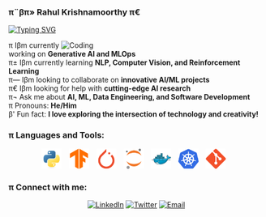 ### π¨βπ» Rahul Krishnamoorthy π€

[![Typing SVG](https://readme-typing-svg.demolab.com?font=Fira+Code&pause=1000&width=435&lines=AI+%2F+ML+%2F+Generative+AI+Engineer;Data+Engineer;Software+Engineer)](https://git.io/typing-svg)

<img align="right" alt="Coding" width="400" src="https://user-images.githubusercontent.com/92667122/230964774-a22fe724-3c7f-4c23-8dab-f463f2dd52f0.gif">

π­ Iβm currently working on **Generative AI and MLOps**  
π± Iβm currently learning **NLP, Computer Vision, and Reinforcement Learning**  
π― Iβm looking to collaborate on **innovative AI/ML projects**  
π€ Iβm looking for help with **cutting-edge AI research**  
π¬ Ask me about **AI, ML, Data Engineering, and Software Development**  
π Pronouns: **He/Him**  
β' Fun fact: **I love exploring the intersection of technology and creativity!**  

### π  Languages and Tools:
<p align="center">
    <img src="https://raw.githubusercontent.com/devicons/devicon/master/icons/python/python-original.svg" alt="Python" width="40" height="40" style="margin-right: 10px;" />
    <img src="https://raw.githubusercontent.com/devicons/devicon/master/icons/tensorflow/tensorflow-original.svg" alt="TensorFlow" width="40" height="40" style="margin-right: 10px;" />
    <img src="https://raw.githubusercontent.com/devicons/devicon/master/icons/pytorch/pytorch-original.svg" alt="PyTorch" width="40" height="40" style="margin-right: 10px;" />
    <img src="https://raw.githubusercontent.com/devicons/devicon/master/icons/jupyter/jupyter-original.svg" alt="Jupyter" width="40" height="40" style="margin-right: 10px;" />
    <img src="https://raw.githubusercontent.com/devicons/devicon/master/icons/docker/docker-original.svg" alt="Docker" width="40" height="40" style="margin-right: 10px;" />
    <img src="https://raw.githubusercontent.com/devicons/devicon/master/icons/kubernetes/kubernetes-plain.svg" alt="Kubernetes" width="40" height="40" style="margin-right: 10px;" />
    <img src="https://raw.githubusercontent.com/devicons/devicon/master/icons/git/git-original.svg" alt="Git" width="40" height="40" style="margin-right: 10px;" />
</p>

### π Connect with me:
<p align="center">
    <a href="https://www.linkedin.com/in/your-linkedin-url" target="_blank"><img src="https://img.shields.io/badge/LinkedIn-%230077B5.svg?&style=flat-square&logo=linkedin&logoColor=white" alt="LinkedIn"></a>
    <a href="https://twitter.com/your-twitter-url" target="_blank"><img src="https://img.shields.io/badge/Twitter-%231DA1F2.svg?&style=flat-square&logo=twitter&logoColor=white" alt="Twitter"></a>
    <a href="mailto:your-email@example.com" target="_blank"><img src="https://img.shields.io/badge/Email-%23D14836.svg?&style=flat-square&logo=gmail&logoColor=white" alt="Email"></a>
</p>

